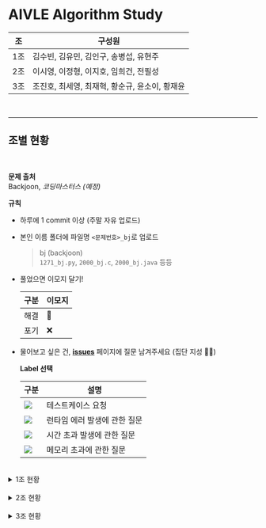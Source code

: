 
# **AIVLE Algorithm Study**

| 조| 구성원 |
|--|--|
| 1조 | 김수빈, 김유민, 김인구, 송병섭, 유현주 |
| 2조 | 이시영, 이정형, 이지호, 임희건, 전필성 |
| 3조 | 조진호, 최세영, 최재혁, 황순규, 윤소이, 황재윤 |

<br>

---

## **조별 현황**

<br>

**문제 출처**  
Backjoon, *코딩마스터스 (예정)*  


**규칙**  

- 하루에 1 commit 이상 (주말 자유 업로드)   

- 본인 이름 폴더에 파일명 `<문제번호>_bj`로 업로드
    > bj (backjoon)  
    > `1271_bj.py`, `2000_bj.c`, `2000_bj.java` 등등
- 풀었으면 이모지 달기!

    | 구분 | 이모지 |
    |--|--|
    | 해결 | 💯 |
    | 포기 | ❌ |

- 물어보고 싶은 건, [**issues**](https://github.com/AIVLE-School-2-Study/Algorithm-study/issues) 페이지에 질문 남겨주세요 (집단 지성 💪💪)
    
    **Label 선택**  

    |구분|설명|
    |--|--|
    |<img src="https://img.shields.io/badge/테스트케이스 요청-141245?style=flat&logoColor=white"/></a> | 테스트케이스 요청 |
    |<img src="https://img.shields.io/badge/런타임 에러-E61659?style=flat&logoColor=white"/></a> | 런타임 에러 발생에 관한 질문 |
    |<img src="https://img.shields.io/badge/시간 초과-1D76DB?style=flat&logoColor=white"/></a> | 시간 초과 발생에 관한 질문 |
    |<img src="https://img.shields.io/badge/메모리 초과-0E8A16?style=flat&logoColor=white"/></a> | 메모리 초과에 관한 질문 |

<br>

<details>
<summary> 1조 현황 </summary>
<div markdown="1">

| 난이도 | 문제 | 출처 | 김수빈 | 김유민 | 김인구 | 송병섭 | 유현주 |   
|--|--|--|--|--|--|--|--|
|b-5|[1271](https://www.acmicpc.net/problem/1271)  | backjoon | 💯 | 💯 | 💯 | 💯 | 💯 |
|b-5|[4101](https://www.acmicpc.net/problem/4101)  | backjoon | 💯 | 💯 | 💯 | 💯 | 💯 |
|b-5|[4999](https://www.acmicpc.net/problem/4999)  | backjoon | 💯 | 💯 | 💯 | 💯 | 💯 |
|b-5|[10430](https://www.acmicpc.net/problem/10430)  | backjoon | 💯 | 💯 | 💯 | 💯 | 💯 |
|b-5|[8393](https://www.acmicpc.net/problem/8393)  | backjoon | 💯 | 💯 | 💯 | 💯 | 💯 |
|b-4|[10768](https://www.acmicpc.net/problem/10768)  | backjoon | 💯 | 💯 | 💯 | 💯 | 💯 |
|b-4|[10808](https://www.acmicpc.net/problem/10808)  | backjoon | 💯 | 💯 | 💯 | 💯 | 💯 |
|b-4|[2440](https://www.acmicpc.net/problem/2440)  | backjoon | 💯 | 💯 | 💯 | 💯 | 💯 |
|b-4|[1264](https://www.acmicpc.net/problem/1264)  | backjoon | 💯 | 💯 | 💯 |  |  |
|b-4|[2439](https://www.acmicpc.net/problem/2439)  | backjoon | 💯 | 💯 | 💯 | 💯 | 💯 |
|b-4|[3046](https://www.acmicpc.net/problem/3046)  | backjoon | 💯 | 💯 | 💯 | 💯 | 💯 |
|b-3|[1247](https://www.acmicpc.net/problem/1247)  | backjoon | 💯 |  | 💯 |  |  |
|b-3|[2442](https://www.acmicpc.net/problem/2442)  | backjoon | 💯 |  | 💯 | 💯 | 💯 |
|b-3|[2525](https://www.acmicpc.net/problem/2525)  | backjoon | 💯 |  | 💯 | 💯 | 💯 |
|b-3|[2588](https://www.acmicpc.net/problem/2588)  | backjoon | 💯 |  | 💯 |  | 💯 |
|b-3|[2914](https://www.acmicpc.net/problem/2914)  | backjoon | 💯 | 💯 | 💯 |  | 💯 |
|b-2|[1152](https://www.acmicpc.net/problem/1152)  | backjoon | 💯 |  | 💯 |  | 💯 |
|b-2|[1297](https://www.acmicpc.net/problem/1297)  | backjoon | 💯 | 💯 | 💯 |  |  |
|b-1|[1110](https://www.acmicpc.net/problem/1110)  | backjoon | 💯 |  |  |  |  |
|b-1|[1157](https://www.acmicpc.net/problem/1157)  | backjoon | 💯 |  |  |  |  |
|b-1|[11653](https://www.acmicpc.net/problem/11653)  | backjoon | 💯 |  |  | |  |
|b-1|[10989](https://www.acmicpc.net/problem/10989)  | backjoon |  💯|  | 💯 | |  |
|b-1|[2163](https://www.acmicpc.net/problem/2163)  | backjoon | 💯 |  | 💯 |  |  |
|b-1|[1259](https://www.acmicpc.net/problem/1259)  | backjoon | 💯 |  | 💯 |  |  |



</div>
</details>

<br>

<details>
<summary> 2조 현황 </summary>
<div markdown="1">


| 난이도 | 문제 | 출처 | 이시영 | 이정형 | 이지호 | 임희건 | 전필성 |   
|--|--|--|--|--|--|--|--|
|b-5|[1271](https://www.acmicpc.net/problem/1271)  | backjoon | 💯|💯|  |  |💯  |
|b-5|[4101](https://www.acmicpc.net/problem/4101)  | backjoon |💯|💯|  |  | 💯 |
|b-5|[4999](https://www.acmicpc.net/problem/4999)  | backjoon |💯|  |  |  |  |
|b-5|[10430](https://www.acmicpc.net/problem/10430)  | backjoon |💯|  | 💯 |  |  |
|b-5|[8393](https://www.acmicpc.net/problem/8393)  | backjoon |💯|  | 💯 |  |  |
|b-4|[10768](https://www.acmicpc.net/problem/10768)  | backjoon |💯|  |  |  |  |
|b-4|[10808](https://www.acmicpc.net/problem/10808)  | backjoon |💯|  |  |  |  |
|b-4|[2440](https://www.acmicpc.net/problem/2440)  | backjoon |💯|  |  |  |  |
|b-4|[1264](https://www.acmicpc.net/problem/1264)  | backjoon |💯|  |  |  |  |
|b-4|[2439](https://www.acmicpc.net/problem/2439)  | backjoon |💯|  |  |  |  |
|b-4|[3046](https://www.acmicpc.net/problem/3046)  | backjoon |💯|  |  |  |  |
|b-3|[1247](https://www.acmicpc.net/problem/1247)  | backjoon |💯|  |  |  |  |
|b-3|[2442](https://www.acmicpc.net/problem/2442)  | backjoon |💯  |  |  |  |
|b-3|[2525](https://www.acmicpc.net/problem/2525)  | backjoon |💯|  |  |  |  |
|b-3|[2588](https://www.acmicpc.net/problem/2588)  | backjoon |💯|  |  |  |  |
|b-3|[2914](https://www.acmicpc.net/problem/2914)  | backjoon |💯|  |  |  |  |
|b-2|[1152](https://www.acmicpc.net/problem/1152)  | backjoon |💯|  |  |  |  |
|b-2|[1297](https://www.acmicpc.net/problem/1297)  | backjoon |💯|  |  |  |  |
|b-1|[1110](https://www.acmicpc.net/problem/1110)  | backjoon |💯|  |  |  |  |
|b-1|[1157](https://www.acmicpc.net/problem/1157)  | backjoon |  |  |  |  |  |
|b-1|[11653](https://www.acmicpc.net/problem/11653)  | backjoon |  |  |  | |  |
|b-1|[10989](https://www.acmicpc.net/problem/10989)  | backjoon |  |  |  | |  |
|b-1|[2163](https://www.acmicpc.net/problem/2163)  | backjoon |  |  |  |  |  |
|b-1|[1259](https://www.acmicpc.net/problem/1259)  | backjoon |  |  |  |  |  |

</div>
</details>

<br>

<details>
<summary> 3조 현황 </summary>
<div markdown="1">


| 난이도 | 문제 | 출처 | 조진호 | 최세영 | 최재혁 | 황순규 | 윤소이 | 황재윤 |
|--|--|--|--|--|--|--|--|--|
|b-5|[1271](https://www.acmicpc.net/problem/1271)  | backjoon |💯|💯|💯|💯|  |  |
|b-5|[4101](https://www.acmicpc.net/problem/4101)  | backjoon |💯|💯|💯|💯|  |  |
|b-5|[4999](https://www.acmicpc.net/problem/4999)  | backjoon |💯|  |💯|💯|  |  |
|b-5|[10430](https://www.acmicpc.net/problem/10430)  | backjoon |  |  |💯|💯|  |  |
|b-5|[8393](https://www.acmicpc.net/problem/8393)  | backjoon |  |  |💯|💯|  |  |
|b-4|[10768](https://www.acmicpc.net/problem/10768)  | backjoon |  |  |💯|💯|  |  |
|b-4|[10808](https://www.acmicpc.net/problem/10808)  | backjoon |  |  |  |💯|  |  |
|b-4|[2440](https://www.acmicpc.net/problem/2440)  | backjoon |  |  |  |💯|  |  |
|b-4|[1264](https://www.acmicpc.net/problem/1264)  | backjoon |  |  |  |💯|  |  |
|b-4|[2439](https://www.acmicpc.net/problem/2439)  | backjoon |  |  |  |💯|  |  |
|b-4|[3046](https://www.acmicpc.net/problem/3046)  | backjoon |  |  |  |💯|  |  |
|b-3|[1247](https://www.acmicpc.net/problem/1247)  | backjoon |  |  |  |💯|  |  |
|b-3|[2442](https://www.acmicpc.net/problem/2442)  | backjoon |  |  |  |💯|  |  |
|b-3|[2525](https://www.acmicpc.net/problem/2525)  | backjoon |  |  |  |💯|  |  |
|b-3|[2588](https://www.acmicpc.net/problem/2588)  | backjoon |  |  |  |💯|  |  |
|b-3|[2914](https://www.acmicpc.net/problem/2914)  | backjoon |  |  |  |💯|  |  |
|b-2|[1152](https://www.acmicpc.net/problem/1152)  | backjoon |  |  |  |  |  |  |
|b-2|[1297](https://www.acmicpc.net/problem/1297)  | backjoon |  |  |  |  |  |  |
|b-1|[1110](https://www.acmicpc.net/problem/1110)  | backjoon |  |  |  |  |  |  |
|b-1|[1157](https://www.acmicpc.net/problem/1157)  | backjoon |  |  |  |  |  |  |
|b-1|[11653](https://www.acmicpc.net/problem/11653)  | backjoon |  |  |  | |  |  |
|b-1|[10989](https://www.acmicpc.net/problem/10989)  | backjoon |  |  |  | |  |  |
|b-1|[2163](https://www.acmicpc.net/problem/2163)  | backjoon |  |  |  |  |  |  |
|b-1|[1259](https://www.acmicpc.net/problem/1259)  | backjoon |  |  |  |  |  |  |

</div>
</details>
